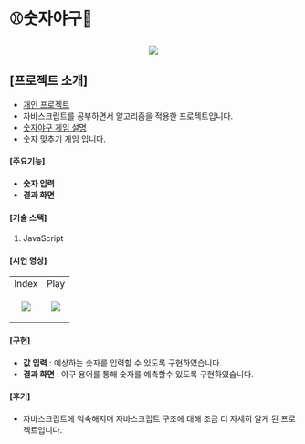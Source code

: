 # ⚾숫자야구🔢

<p align="center">
  <img src="https://github.com/dev-yihyun/Number_Baseball/assets/67820737/7db8d9d7-0f3e-4ce2-95b5-a186bfe6c98b">
</p>

## [프로젝트 소개]
- <u>개인 프로젝트</u>
- 자바스크립트를 공부하면서 알고리즘을 적용한 프로젝트입니다.
- [숫자야구 게임 설명](https://namu.wiki/w/%EC%88%AB%EC%9E%90%EC%95%BC%EA%B5%AC)
- 숫자 맞추기 게임 입니다.

#### [주요기능]
- **숫자 입력**
- **결과 화면**


#### [기술 스택]
1. JavaScript

#### [시연 영상]

<table>
  <tr>
    <td>Index</td>
    <td>Play</td>
  </tr>
  <tr>
    <td>
      <p align="center">
        <img src="https://github.com/dev-yihyun/Number_Baseball/assets/67820737/7db8d9d7-0f3e-4ce2-95b5-a186bfe6c98b">
      </p>
    </td>
    <td>
      <p align="center">
        <img src="https://github.com/dev-yihyun/Number_Baseball/assets/67820737/543ecd7c-f24e-46c7-b9ab-ae7097d3a8dd">
      </p>
    </td>
  </tr>


</table>


#### [구현]
- **값 입력** : 예상하는 숫자를 입력할 수 있도록 구현하였습니다.
- **결과 화면** : 야구 용어를 통해 숫자를 예측할수 있도록 구현하였습니다.

#### [후기]
- 자바스크립트에 익숙해지며 자바스크립트 구조에 대해 조금 더 자세히 알게 된 프로젝트입니다.
